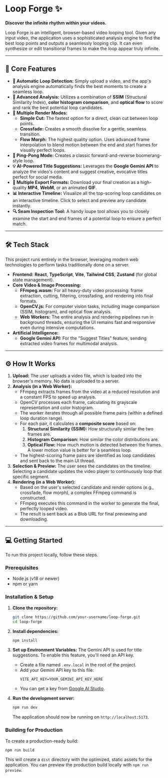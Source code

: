 # Loop Forge ✨

**Discover the infinite rhythm within your videos.**

Loop Forge is an intelligent, browser-based video looping tool. Given any input video, the application uses a sophisticated analysis engine to find the best loop points and outputs a seamlessly looping clip. It can even synthesize or edit transitional frames to make the loop appear truly infinite.

---

## 🚀 Core Features

-   **🤖 Automatic Loop Detection:** Simply upload a video, and the app's analysis engine automatically finds the best moments to create a seamless loop.
-   **🔬 Advanced Analysis:** Utilizes a combination of **SSIM** (Structural Similarity Index), **color histogram comparison**, and **optical flow** to score and rank the best potential loop candidates.
-   **🎨 Multiple Render Modes:**
    -   **Simple Cut:** The fastest option for a direct, clean cut between loop points.
    -   **Crossfade:** Creates a smooth dissolve for a gentle, seamless transition.
    -   **Flow Morph:** The highest quality option. Uses advanced frame interpolation to blend motion between the end and start frames for visually perfect loops.
-   **🔄 Ping-Pong Mode:** Creates a classic forward-and-reverse boomerang-style loop.
-   **💡 AI-Powered Title Suggestions:** Leverages the **Google Gemini API** to analyze the video's content and suggest creative, evocative titles perfect for social media.
-   **💾 Multiple Export Formats:** Download your final creation as a high-quality **MP4**, **WebM**, or an animated **GIF**.
-   **📊 Interactive Timeline:** Visualize all the top-scoring loop candidates on an interactive timeline. Click to select and preview any candidate instantly.
-   **🔍 Seam Inspection Tool:** A handy loupe tool allows you to closely examine the start and end frames of a potential loop to ensure a perfect match.

---

## 🛠️ Tech Stack

This project runs entirely in the browser, leveraging modern web technologies to perform tasks traditionally done on a server.

-   **Frontend:** **React**, **TypeScript**, **Vite**, **Tailwind CSS**, **Zustand** (for global state management).
-   **Core Video & Image Processing:**
    -   **FFmpeg.wasm:** For all heavy-duty video processing: frame extraction, cutting, filtering, crossfading, and rendering into final formats.
    -   **OpenCV.js:** For computer vision tasks, including image comparison (SSIM, histogram), and optical flow analysis.
    -   **Web Workers:** The entire analysis and rendering pipelines run in background threads, ensuring the UI remains fast and responsive even during intensive computations.
-   **Artificial Intelligence:**
    -   **Google Gemini API:** For the "Suggest Titles" feature, sending extracted video frames for multimodal analysis.

---

## ⚙️ How It Works

1.  **Upload:** The user uploads a video file, which is loaded into the browser's memory. No data is uploaded to a server.
2.  **Analysis (in a Web Worker):**
    -   FFmpeg extracts frames from the video at a reduced resolution and a constant FPS to speed up analysis.
    -   OpenCV processes each frame, calculating its grayscale representation and color histogram.
    -   The worker iterates through all possible frame pairs (within a defined loop duration range).
    -   For each pair, it calculates a **composite score** based on:
        1.  **Structural Similarity (SSIM):** How structurally similar the two frames are.
        2.  **Histogram Comparison:** How similar the color distributions are.
        3.  **Optical Flow:** How much motion is detected between the frames. A lower motion value is better for a seamless loop.
    -   The highest-scoring frame pairs are identified as loop candidates and sent back to the main UI thread.
3.  **Selection & Preview:** The user sees the candidates on the timeline. Selecting a candidate updates the video player to continuously loop that specific segment.
4.  **Rendering (in a Web Worker):**
    -   Based on the user's selected candidate and render options (e.g., crossfade, flow morph), a complex FFmpeg command is constructed.
    -   FFmpeg executes this command in the worker to generate the final, perfectly looped video.
    -   The result is sent back as a Blob URL for final previewing and downloading.

---

## 💻 Getting Started

To run this project locally, follow these steps.

### Prerequisites

-   Node.js (v18 or newer)
-   npm or yarn

### Installation & Setup

1.  **Clone the repository:**
    ```bash
    git clone https://github.com/your-username/loop-forge.git
    cd loop-forge
    ```

2.  **Install dependencies:**
    ```bash
    npm install
    ```

3.  **Set up Environment Variables:**
    The Gemini API is used for title suggestions. To enable this feature, you'll need an API key.

    -   Create a file named `.env.local` in the root of the project.
    -   Add your Gemini API key to this file:
        ```
        VITE_API_KEY=YOUR_GEMINI_API_KEY_HERE
        ```
    -   You can get a key from [Google AI Studio](https://aistudio.google.com/app/apikey).

4.  **Run the development server:**
    ```bash
    npm run dev
    ```
    The application should now be running on `http://localhost:5173`.

### Building for Production

To create a production-ready build:

```bash
npm run build
```

This will create a `dist` directory with the optimized, static assets for the application. You can preview the production build locally with `npm run preview`.